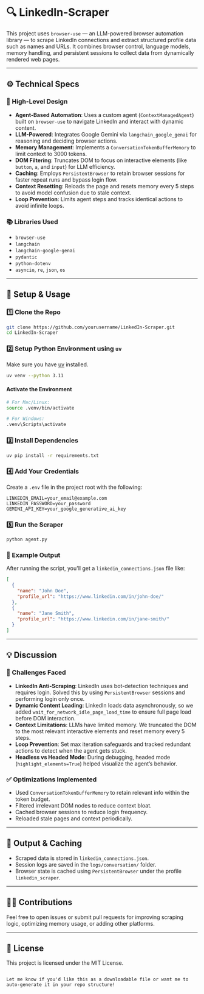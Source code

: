 # 🔍 LinkedIn-Scraper

This project uses `browser-use` — an LLM-powered browser automation library — to scrape LinkedIn connections and extract structured profile data such as names and URLs. It combines browser control, language models, memory handling, and persistent sessions to collect data from dynamically rendered web pages.

---

## ⚙️ Technical Specs

### 🧠 High-Level Design

- **Agent-Based Automation**: Uses a custom agent (`ContextManagedAgent`) built on `browser-use` to navigate LinkedIn and interact with dynamic content.
- **LLM-Powered**: Integrates Google Gemini via `langchain_google_genai` for reasoning and deciding browser actions.
- **Memory Management**: Implements a `ConversationTokenBufferMemory` to limit context to 3000 tokens.
- **DOM Filtering**: Truncates DOM to focus on interactive elements (like `button`, `a`, and `input`) for LLM efficiency.
- **Caching**: Employs `PersistentBrowser` to retain browser sessions for faster repeat runs and bypass login flow.
- **Context Resetting**: Reloads the page and resets memory every 5 steps to avoid model confusion due to stale context.
- **Loop Prevention**: Limits agent steps and tracks identical actions to avoid infinite loops.

### 📚 Libraries Used

- `browser-use`
- `langchain`
- `langchain-google-genai`
- `pydantic`
- `python-dotenv`
- `asyncio`, `re`, `json`, `os`

---

## 🚀 Setup & Usage

### 1️⃣ Clone the Repo

```bash
git clone https://github.com/yourusername/LinkedIn-Scraper.git
cd LinkedIn-Scraper
```

### 2️⃣ Setup Python Environment using `uv`

Make sure you have [uv](https://github.com/astral-sh/uv) installed.

```bash
uv venv --python 3.11
```

#### Activate the Environment

```bash
# For Mac/Linux:
source .venv/bin/activate

# For Windows:
.venv\Scripts\activate
```

### 3️⃣ Install Dependencies

```bash
uv pip install -r requirements.txt
```

### 4️⃣ Add Your Credentials

Create a `.env` file in the project root with the following:

```env
LINKEDIN_EMAIL=your_email@example.com
LINKEDIN_PASSWORD=your_password
GEMINI_API_KEY=your_google_generative_ai_key
```

### 5️⃣ Run the Scraper

```bash
python agent.py
```

### 🧪 Example Output

After running the script, you'll get a `linkedin_connections.json` file like:

```json
[
  {
    "name": "John Doe",
    "profile_url": "https://www.linkedin.com/in/john-doe/"
  },
  {
    "name": "Jane Smith",
    "profile_url": "https://www.linkedin.com/in/jane-smith/"
  }
]
```

---

## 💡 Discussion

### 🧱 Challenges Faced

- **LinkedIn Anti-Scraping**: LinkedIn uses bot-detection techniques and requires login. Solved this by using `PersistentBrowser` sessions and performing login only once.
- **Dynamic Content Loading**: LinkedIn loads data asynchronously, so we added `wait_for_network_idle_page_load_time` to ensure full page load before DOM interaction.
- **Context Limitations**: LLMs have limited memory. We truncated the DOM to the most relevant interactive elements and reset memory every 5 steps.
- **Loop Prevention**: Set max iteration safeguards and tracked redundant actions to detect when the agent gets stuck.
- **Headless vs Headed Mode**: During debugging, headed mode (`highlight_elements=True`) helped visualize the agent’s behavior.

### ✅ Optimizations Implemented

- Used `ConversationTokenBufferMemory` to retain relevant info within the token budget.
- Filtered irrelevant DOM nodes to reduce context bloat.
- Cached browser sessions to reduce login frequency.
- Reloaded stale pages and context periodically.

---

## 📂 Output & Caching

- Scraped data is stored in `linkedin_connections.json`.
- Session logs are saved in the `logs/conversation/` folder.
- Browser state is cached using `PersistentBrowser` under the profile `linkedin_scraper`.

---

## 🙋‍♂️ Contributions

Feel free to open issues or submit pull requests for improving scraping logic, optimizing memory usage, or adding other platforms.

---

## 📄 License

This project is licensed under the MIT License.

```

Let me know if you'd like this as a downloadable file or want me to auto-generate it in your repo structure!
```
